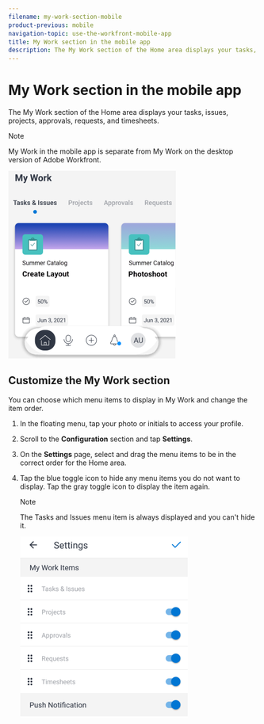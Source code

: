 ```yaml
---
filename: my-work-section-mobile
product-previous: mobile
navigation-topic: use-the-workfront-mobile-app
title: My Work section in the mobile app
description: The My Work section of the Home area displays your tasks, issues, projects, approvals, requests, and timesheets.
---
```


# My Work section in the mobile app

The My Work section of the Home area displays your tasks, issues, projects, approvals, requests, and timesheets.

>[!NOTE]
>
>My Work in the mobile app is separate from My Work on the desktop version of Adobe Workfront.

![](assets/home-myworksection-338x379.png)

## Customize the My Work section

You can choose which menu items to display in My Work and change the item order.

1. In the floating menu, tap your photo or initials to access your profile.
1. Scroll to the **Configuration** section and tap **Settings**.
1. On the **Settings** page, select and drag the menu items to be in the correct order for the Home area.
1. Tap the blue toggle icon to hide any menu items you do not want to display. Tap the gray toggle icon to display the item again.

   >[!NOTE]
   >
   >The Tasks and Issues menu item is always displayed and you can't hide it.

   ![](assets/mobile-settings-338x366.png)

